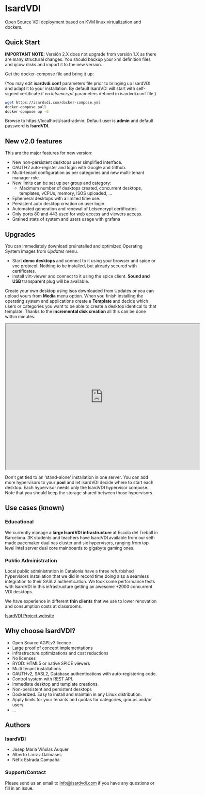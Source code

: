 # Isard**VDI**

Open Source VDI deployment based on KVM linux virtualization and dockers. 

## Quick Start

**IMPORTANT NOTE**: Versión 2.X does not upgrade from versión 1.X as there are many structural changes. You should backup your xml definition files and qcow disks and import it to the new version.

Get the docker-compose file and bring it up:

(You may edit **isardvdi.conf** parameters file prior to bringing up IsardVDI and adapt it to your installation. By default IsardVDI will start with self-signed certificate if no *letsencrypt* parameters defined in isardvdi.conf file.)

```bash
wget https://isardvdi.com/docker-compose.yml
docker-compose pull
docker-compose up -d
```

Browse to https://localhost/isard-admin. Default user is **admin** and default password is **IsardVDI**.

## New v2.0 features

This are the major features for new version:

- New non-persistent desktops user simplified interface.
- OAUTH2 auto-register and login with Google and Github.
- Multi-tenant configuration as per categories and new multi-tenant manager role.
- New limits can be set up per group and category:
  - Maximum number of desktops created, concurrent desktops, templates, vCPUs, memory, ISOS uploaded, ...
- Ephemeral desktops with a limited time use.
- Persistent auto desktop creation on user login.
- Automated generation and renewal of Letsencrypt certificates.
- Only ports 80 and 443 used for web access and viewers access.
- Grained stats of system and users usage with grafana

## Upgrades

You can immediately download preinstalled and optimized Operating System images from *Updates* menu.

- Start **demo desktops** and connect to it using your browser and spice or vnc protocol. Nothing to be installed, but already secured with certificates.
- Install virt-viewer and connect to it using the spice client. **Sound and USB** transparent plug will be available.

Create your own desktop using isos downloaded from Updates or you can upload yours from **Media** menu option. When you finish installing the operating system and applications create a **Template** and decide which users or categories you want to be able to create a desktop identical to that template. Thanks to the **incremental disk creation** all this can be done within minutes.

<iframe src="https://drive.google.com/file/d/1tPL12yw3MEV5IEPL5by7z76zVVSNnAng/preview" width="640" height="480"></iframe>

Don't get tied to an 'stand-alone' installation in one server. You can add more hypervisors to your **pool** and let IsardVDI decide where to start each desktop. Each hypervisor needs only the IsardVDI hypervisor compose. Note that you should keep the storage shared between those hypervisors.

## Use cases (known)

### Educational

We currently manage a **large IsardVDI infrastructure** at Escola del Treball in Barcelona. 3K students and teachers have IsardVDI available from our self-made pacemaker dual nas cluster and six hypervisors, ranging from top level Intel server dual core mainboards to gigabyte gaming ones. 

### Public Administration

Local public administration in Catalonia have a three refurbished hypervisors installation that we did in record time doing also a seamless integration to their SASL2 authentication. We took some performance tests with IsardVDI in this infrastructure getting an awesome +2000 concurrent VDI desktops.



We have experience in different **thin clients** that we use to lower renovation and consumption costs at classrooms.

[IsardVDI Project website](http://www.isardvdi.com/)

## Why choose IsardVDI?

- Open Source AGPLv3 licence
- Large proof of concept implementations
- Infrastructure optimizations and cost reductions
- No licenses
- BYOD: HTML5 or native SPICE viewers
- Multi tenant installations
- OAUTHv2, SASL2, Database authentications with auto-registering code.
- Control system with REST API.
- Immediate desktop and template creations.
- Non-persistent and persistent desktops
- Dockerized. Easy to install and maintain in any Linux distribution.
- Apply limits for your tenants and quotas for categories, groups and/or users.
- ...

## Authors

### IsardVDI

+ Josep Maria Viñolas Auquer
+ Alberto Larraz Dalmases
+ Néfix Estrada Campañà

### Support/Contact
Please send us an email to info@isardvdi.com if you have any questions or fill in an issue.
